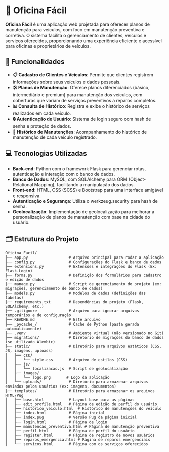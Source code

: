 # 🚗 Oficina Fácil

**Oficina Fácil** é uma aplicação web projetada para oferecer planos de manutenção para veículos, com foco em manutenção preventiva e corretiva. O sistema facilita o gerenciamento de clientes, veículos e serviços oferecidos, proporcionando uma experiência eficiente e acessível para oficinas e proprietários de veículos.

## 🌟 Funcionalidades

- **📋 Cadastro de Clientes e Veículos**: Permite que clientes registrem informações sobre seus veículos e dados pessoais.
- **🛠️ Planos de Manutenção**: Oferece planos diferenciados (básico, intermediário e premium) para manutenção dos veículos, com coberturas que variam de serviços preventivos a reparos completos.
- **📊 Consulta de Histórico**: Registra e exibe o histórico de serviços realizados em cada veículo.
- **🔒 Autenticação de Usuário**: Sistema de login seguro com hash de senha e proteção de dados.
- **🚗 Histórico de Manutenções**: Acompanhamento do histórico de manutenção de cada veículo registrado.

## 💻 Tecnologias Utilizadas

- **Back-end**: Python com o framework Flask para gerenciar rotas, autenticação e interação com o banco de dados.
- **Banco de Dados**: MySQL, com SQLAlchemy para ORM (Object-Relational Mapping), facilitando a manipulação dos dados.
- **Front-end**: HTML, CSS (SCSS) e Bootstrap para uma interface amigável e responsiva.
- **Autenticação e Segurança**: Utiliza o werkzeug.security para hash de senha.
- **Geolocalização**: Implementação de geolocalização para melhorar a personalização de planos de manutenção com base na cidade do usuário.

## 🗂️ Estrutura do Projeto

```plaintext
Oficina_Facil/
├── app.py                  # Arquivo principal para rodar a aplicação
├── config.py               # Configurações do Flask e banco de dados
├── extensions.py           # Extensões e integrações do Flask (Ex: Flask-Login)
├── forms.py                # Definição dos formulários para cadastro e edição de dados
├── manage.py               # Script de gerenciamento do projeto (ex: migrações, gerenciamento de banco de dados)
├── models.py               # Modelos de dados (definições das tabelas)
├── requirements.txt        # Dependências do projeto (Flask, SQLAlchemy, etc.)
├── .gitignore              # Arquivo para ignorar arquivos temporários e de configuração
├── README.md               # Este arquivo
├── _pycache_/              # Cache de Python (pasta gerada automaticamente)
├── .venv                   # Ambiente virtual (não versionado no Git)
├── migrations/             # Diretório de migrações do banco de dados (se utilizado Alembic)
├── static/                 # Diretório para arquivos estáticos (CSS, JS, imagens, uploads)
│   ├── css/                
│   │   └── style.css       # Arquivo de estilos (CSS)
│   ├── js/
│   │   └── localizacao.js  # Script de geolocalização
│   ├── images/
│   │   └── logo.png       # Logo da aplicação
│   └── uploads/            # Diretório para armazenar arquivos enviados pelos usuários (ex: imagens, documentos)
├── templates/              # Diretório para armazenar os arquivos HTML/Pug
│   ├── base.html           # Layout base para as páginas
│   ├── edit_profile.html   # Página de edição de perfil do usuário
│   ├── historico_veiculo.html  # Histórico de manutenções do veículo
│   ├── index.html          # Página inicial
│   ├── index.pug           # Versão Pug da página inicial
│   ├── login.html          # Página de login
│   ├── manutencao_preventiva.html # Página de manutenção preventiva
│   ├── perfil.html         # Página de perfil do usuário
│   ├── register.html       # Página de registro de novos usuários
│   ├── reparos_emergencia.html # Página de reparos emergenciais
│   └── servicos.html       # Página com os serviços oferecidos

